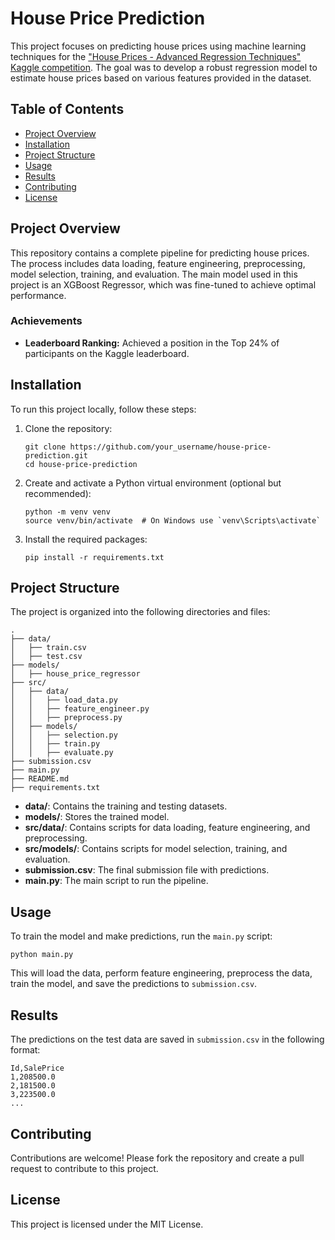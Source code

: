 # House Price Prediction

This project focuses on predicting house prices using machine learning techniques for the ["House Prices - Advanced Regression Techniques" Kaggle competition](https://www.kaggle.com/competitions/house-prices-advanced-regression-techniques). The goal was to develop a robust regression model to estimate house prices based on various features provided in the dataset.

## Table of Contents

- [Project Overview](#project-overview)
- [Installation](#installation)
- [Project Structure](#project-structure)
- [Usage](#usage)
- [Results](#results)
- [Contributing](#contributing)
- [License](#license)

## Project Overview

This repository contains a complete pipeline for predicting house prices. The process includes data loading, feature engineering, preprocessing, model selection, training, and evaluation. The main model used in this project is an XGBoost Regressor, which was fine-tuned to achieve optimal performance.

### Achievements

- **Leaderboard Ranking:** Achieved a position in the Top 24% of participants on the Kaggle leaderboard.

## Installation

To run this project locally, follow these steps:

1. Clone the repository:
    ```
    git clone https://github.com/your_username/house-price-prediction.git
    cd house-price-prediction
    ```

2. Create and activate a Python virtual environment (optional but recommended):
    ```
    python -m venv venv
    source venv/bin/activate  # On Windows use `venv\Scripts\activate`
    ```

3. Install the required packages:
    ```
    pip install -r requirements.txt
    ```

## Project Structure

The project is organized into the following directories and files:

```
.
├── data/
│   ├── train.csv
│   ├── test.csv
├── models/
│   ├── house_price_regressor
├── src/
│   ├── data/
│   │   ├── load_data.py
│   │   ├── feature_engineer.py
│   │   ├── preprocess.py
│   ├── models/
│   │   ├── selection.py
│   │   ├── train.py
│   │   ├── evaluate.py
├── submission.csv
├── main.py
├── README.md
├── requirements.txt

```


- **data/**: Contains the training and testing datasets.
- **models/**: Stores the trained model.
- **src/data/**: Contains scripts for data loading, feature engineering, and preprocessing.
- **src/models/**: Contains scripts for model selection, training, and evaluation.
- **submission.csv**: The final submission file with predictions.
- **main.py**: The main script to run the pipeline.

## Usage

To train the model and make predictions, run the `main.py` script:

```
python main.py
```


This will load the data, perform feature engineering, preprocess the data, train the model, and save the predictions to `submission.csv`.

## Results

The predictions on the test data are saved in `submission.csv` in the following format:

```
Id,SalePrice
1,208500.0
2,181500.0
3,223500.0
...

```

## Contributing

Contributions are welcome! Please fork the repository and create a pull request to contribute to this project.

## License

This project is licensed under the MIT License.
